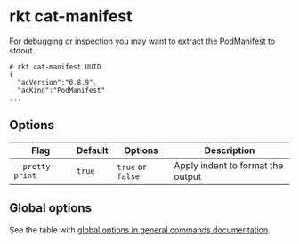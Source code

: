 # rkt cat-manifest

For debugging or inspection you may want to extract the PodManifest to stdout.

```
# rkt cat-manifest UUID
{
  "acVersion":"0.8.9",
  "acKind":"PodManifest"
...
```

## Options

| Flag | Default | Options | Description |
| --- | --- | --- | --- |
| `--pretty-print` |  `true` | `true` or `false` | Apply indent to format the output |

## Global options

See the table with [global options in general commands documentation][global-options].


[global-options]: ../commands.md#global-options
